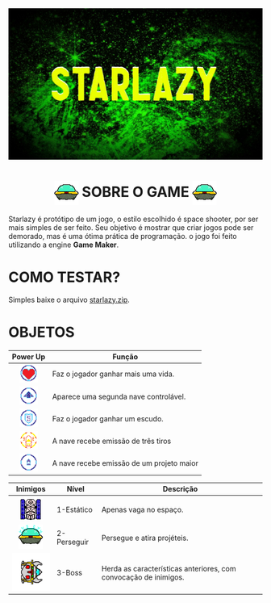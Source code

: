 <div align="center">
  <img src="https://github.com/claudsaints/projeto_space_shooter/blob/master/redme-img/logo.jpg">
</div>

# <h1 align="middle" ><img  align="center" src="https://github.com/claudsaints/projeto_space_shooter/blob/master/sprites/spr_alien/3aed4351-7af8-4c90-95ac-348f7479e399.png"> SOBRE O GAME <img  align="center" src="https://github.com/claudsaints/projeto_space_shooter/blob/master/sprites/spr_alien/3aed4351-7af8-4c90-95ac-348f7479e399.png"></h1>

<p>Starlazy é protótipo de um jogo, o estilo escolhido é space shooter, por ser mais simples de ser feito. Seu objetivo é mostrar que criar jogos pode ser demorado, mas é uma ótima prática de programação. o jogo foi feito utilizando a engine <b>Game Maker</b>. </p>

# COMO TESTAR?

  Simples baixe o arquivo [starlazy.zip](https://github.com/claudsaints/projeto_space_shooter/blob/master/executavel/starlazy_v1.zip).

# OBJETOS

| Power Up    |  Função       |       
|:-------------:|---------------------|
|<img src="https://github.com/claudsaints/projeto_space_shooter/blob/master/sprites/spr_vida/a408ecf4-21b3-48f3-b9e6-99f1807c3ce0.png">| Faz o jogador ganhar mais uma vida.|
|<img src="https://github.com/claudsaints/projeto_space_shooter/blob/master/sprites/spr_two_naves/a408ecf4-21b3-48f3-b9e6-99f1807c3ce0.png">| Aparece uma segunda nave controlável.|
|<img src="https://github.com/claudsaints/projeto_space_shooter/blob/master/sprites/spr_shield/a408ecf4-21b3-48f3-b9e6-99f1807c3ce0.png">| Faz o jogador ganhar um escudo.|
|<img src="https://github.com/claudsaints/projeto_space_shooter/blob/master/sprites/spr_multishots/a408ecf4-21b3-48f3-b9e6-99f1807c3ce0.png">| A nave recebe emissão de três tiros|
|<img src="https://github.com/claudsaints/projeto_space_shooter/blob/master/sprites/spr_boost_projetil/4b4bea32-37fa-49af-a54e-06caf325b9ac.png">| A nave recebe emissão de um projeto maior |

|Inimigos| Nível | Descrição |
|:----------:|-----------|-------|
| <img src="https://github.com/claudsaints/projeto_space_shooter/blob/master/sprites/spr_satelite/layers/72b40322-9d66-4ab9-a1b2-f23ef1b2ed3d/ee8a4832-94bc-4de1-9b01-a6c38a854d2d.png" >        | 1-Estático        | Apenas vaga no espaço.       |
|<img src="https://github.com/claudsaints/projeto_space_shooter/blob/master/sprites/spr_alien_an/80f5976a-f0c0-41c5-9277-34eaf5fb4e31.png">| 2-Perseguir| Persegue e atira projéteis. |
|<img src="https://github.com/claudsaints/projeto_space_shooter/blob/master/sprites/spr_endboss/c0a69e4f-f0dc-4810-8bc2-c71b5a064442.png">|3-Boss|Herda as características anteriores, com convocação de inimigos. |


